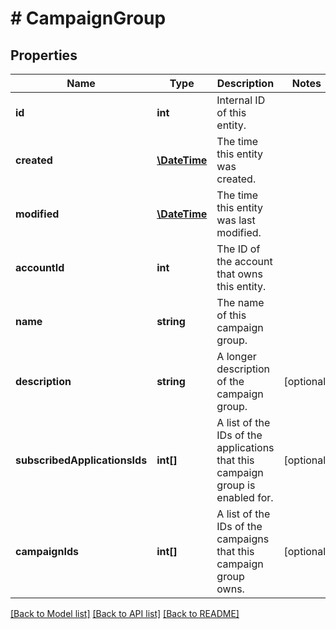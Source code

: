 # # CampaignGroup

## Properties

Name | Type | Description | Notes
------------ | ------------- | ------------- | -------------
**id** | **int** | Internal ID of this entity. | 
**created** | [**\DateTime**](\DateTime.md) | The time this entity was created. | 
**modified** | [**\DateTime**](\DateTime.md) | The time this entity was last modified. | 
**accountId** | **int** | The ID of the account that owns this entity. | 
**name** | **string** | The name of this campaign group. | 
**description** | **string** | A longer description of the campaign group. | [optional] 
**subscribedApplicationsIds** | **int[]** | A list of the IDs of the applications that this campaign group is enabled for. | [optional] 
**campaignIds** | **int[]** | A list of the IDs of the campaigns that this campaign group owns. | [optional] 

[[Back to Model list]](../../README.md#documentation-for-models) [[Back to API list]](../../README.md#documentation-for-api-endpoints) [[Back to README]](../../README.md)


